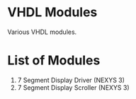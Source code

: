 # VHDL Modules
Various VHDL modules.

# List of Modules
1. 7 Segment Display Driver (NEXYS 3)
2. 7 Segment Display Scroller (NEXYS 3)

